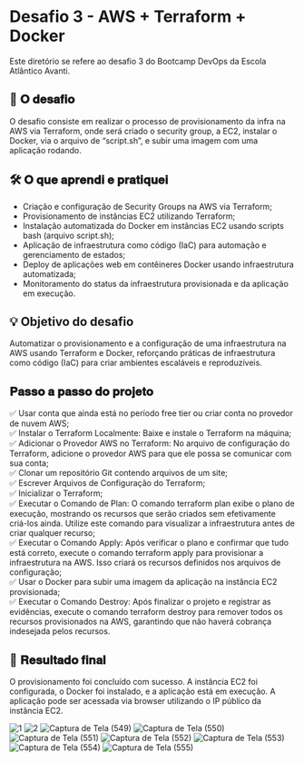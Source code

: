 # Desafio 3 - AWS + Terraform + Docker

Este diretório se refere ao desafio 3 do Bootcamp DevOps da Escola Atlântico Avanti.

## 📌 𝐎 𝐝𝐞𝐬𝐚𝐟𝐢𝐨 
O desafio consiste em realizar o processo de provisionamento da infra na AWS via Terraform, onde será criado o security group, a EC2, instalar o Docker, via o arquivo de “script.sh”, e subir uma imagem com uma aplicação rodando.

## 🛠️ 𝐎 𝐪𝐮𝐞 𝐚𝐩𝐫𝐞𝐧𝐝𝐢 𝐞 𝐩𝐫𝐚𝐭𝐢𝐪𝐮𝐞𝐢
- Criação e configuração de Security Groups na AWS via Terraform;
- Provisionamento de instâncias EC2 utilizando Terraform;
- Instalação automatizada do Docker em instâncias EC2 usando scripts bash (arquivo script.sh);
- Aplicação de infraestrutura como código (IaC) para automação e gerenciamento de estados;
- Deploy de aplicações web em contêineres Docker usando infraestrutura automatizada;
- Monitoramento do status da infraestrutura provisionada e da aplicação em execução.

## 💡 Objetivo do desafio
Automatizar o provisionamento e a configuração de uma infraestrutura na AWS usando Terraform e Docker, reforçando práticas de infraestrutura como código (IaC) para criar ambientes escaláveis e reproduzíveis.

## 𝐏𝐚𝐬𝐬𝐨 𝐚 𝐩𝐚𝐬𝐬𝐨 𝐝𝐨 𝐩𝐫𝐨𝐣𝐞𝐭𝐨
✅ Usar conta que ainda está no período free tier ou criar conta no provedor de nuvem AWS;  
✅ Instalar o Terraform Localmente: Baixe e instale o Terraform na máquina;  
✅ Adicionar o Provedor AWS no Terraform: No arquivo de configuração do Terraform, adicione o provedor AWS para que ele possa se comunicar com sua conta;  
✅ Clonar um repositório Git contendo arquivos de um site;   
✅ Escrever Arquivos de Configuração do Terraform;  
✅ Inicializar o Terraform;  
✅ Executar o Comando de Plan: O comando terraform plan exibe o plano de execução, mostrando os recursos que serão criados sem efetivamente criá-los ainda. Utilize este comando para visualizar a infraestrutura antes de criar qualquer recurso;  
✅ Executar o Comando Apply: Após verificar o plano e confirmar que tudo está correto, execute o comando terraform apply para provisionar a infraestrutura na AWS. Isso criará os recursos definidos nos arquivos de configuração;  
✅ Usar o Docker para subir uma imagem da aplicação na instância EC2 provisionada;  
✅ Executar o Comando Destroy: Após finalizar o projeto e registrar as evidências, execute o comando terraform destroy para remover todos os recursos provisionados na AWS, garantindo que não haverá cobrança indesejada pelos recursos.

## 🎯 𝐑𝐞𝐬𝐮𝐥𝐭𝐚𝐝𝐨 𝐟𝐢𝐧𝐚𝐥 
O provisionamento foi concluído com sucesso. A instância EC2 foi configurada, o Docker foi instalado, e a aplicação está em execução. A aplicação pode ser acessada via browser utilizando o IP público da instância EC2.

![1](https://github.com/user-attachments/assets/94b40413-647f-4ed3-8181-d188a5352bea)
![2](https://github.com/user-attachments/assets/aa98bc29-8953-47fa-807c-c21f133d8b81)
![Captura de Tela (549)](https://github.com/user-attachments/assets/94d2c111-765f-4c74-b9a1-911b89163891)
![Captura de Tela (550)](https://github.com/user-attachments/assets/b5d01c1f-1a4a-476a-9c3b-67b11ca12f1f)
![Captura de Tela (551)](https://github.com/user-attachments/assets/1931e0e2-8af9-42b8-bd7d-b44f0c18c230)
![Captura de Tela (552)](https://github.com/user-attachments/assets/3399b524-c7af-45a6-80ab-90ceaaf308ba)
![Captura de Tela (553)](https://github.com/user-attachments/assets/e40e5ce6-f3f2-42f8-8c4d-ee94002f167a)
![Captura de Tela (554)](https://github.com/user-attachments/assets/c1738129-dd91-4a7f-aaa5-57406995189d)
![Captura de Tela (555)](https://github.com/user-attachments/assets/a85ebd12-2c4b-46e4-8e1d-1437a03912b8)

